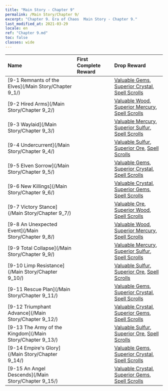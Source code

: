 ```yaml
---
title: "Main Story - Chapter 9"
permalink: /Main Story/Chapter 9/
excerpt: "Chapter 9. Era of Chaos  Main Story - Chapter 9."
last_modified_at: 2021-03-29
locale: en
ref: "Chapter 9.md"
toc: false
classes: wide
---
```


  | Name |  First Complete Reward | Drop Reward |
  |:------------|:------------|:------------| 
  | [9-1 Remnants of the Elves](/Main Story/Chapter 9_1/) |  | [Valuable Gems](/Items/mat_30/), [Superior Crystal](/Items/mat_24/), [Spell Scrolls](/Items/con_694/) |
  | [9-2 Hired Arms](/Main Story/Chapter 9_2/) |  | [Valuable Wood](/Items/mat_27/), [Superior Mercury](/Items/mat_21/), [Spell Scrolls](/Items/con_694/) |
  | [9-3 Waylaid](/Main Story/Chapter 9_3/) |  | [Valuable Mercury](/Items/mat_28/), [Superior Sulfur](/Items/mat_22/), [Spell Scrolls](/Items/con_694/) |
  | [9-4 Undercurrent](/Main Story/Chapter 9_4/) |  | [Valuable Sulfur](/Items/mat_29/), [Superior Ore](/Items/mat_19/), [Spell Scrolls](/Items/con_694/) |
  | [9-5 Elven Sorrow](/Main Story/Chapter 9_5/) |  | [Valuable Gems](/Items/mat_30/), [Superior Crystal](/Items/mat_24/), [Spell Scrolls](/Items/con_694/) |
  | [9-6 New Killings](/Main Story/Chapter 9_6/) |  | [Valuable Crystal](/Items/mat_31/), [Superior Gems](/Items/mat_23/), [Spell Scrolls](/Items/con_694/) |
  | [9-7 Victory Stance](/Main Story/Chapter 9_7/) |  | [Valuable Ore](/Items/mat_26/), [Superior Wood](/Items/mat_20/), [Spell Scrolls](/Items/con_694/) |
  | [9-8 An Unexpected Event](/Main Story/Chapter 9_8/) |  | [Valuable Wood](/Items/mat_27/), [Superior Mercury](/Items/mat_21/), [Spell Scrolls](/Items/con_694/) |
  | [9-9 Total Collapse](/Main Story/Chapter 9_9/) |  | [Valuable Mercury](/Items/mat_28/), [Superior Sulfur](/Items/mat_22/), [Spell Scrolls](/Items/con_694/) |
  | [9-10 Limp Resistance](/Main Story/Chapter 9_10/) |  | [Valuable Sulfur](/Items/mat_29/), [Superior Ore](/Items/mat_19/), [Spell Scrolls](/Items/con_694/) |
  | [9-11 Rescue Plan](/Main Story/Chapter 9_11/) |  | [Valuable Gems](/Items/mat_30/), [Superior Crystal](/Items/mat_24/), [Spell Scrolls](/Items/con_694/) |
  | [9-12 Triumphant Advance](/Main Story/Chapter 9_12/) |  | [Valuable Crystal](/Items/mat_31/), [Superior Gems](/Items/mat_23/), [Spell Scrolls](/Items/con_694/) |
  | [9-13 The Army of the Kingdom](/Main Story/Chapter 9_13/) |  | [Valuable Sulfur](/Items/mat_29/), [Superior Ore](/Items/mat_19/), [Spell Scrolls](/Items/con_694/) |
  | [9-14 Empire's Glory](/Main Story/Chapter 9_14/) |  | [Valuable Gems](/Items/mat_30/), [Superior Crystal](/Items/mat_24/), [Spell Scrolls](/Items/con_694/) |
  | [9-15 An Angel Descends](/Main Story/Chapter 9_15/) |  | [Valuable Crystal](/Items/mat_31/), [Superior Gems](/Items/mat_23/), [Spell Scrolls](/Items/con_694/) |
